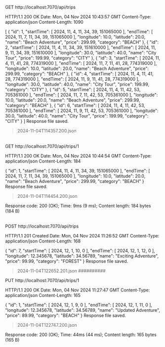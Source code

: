 
GET http://localhost:7070/api/trips

HTTP/1.1 200 OK
Date: Mon, 04 Nov 2024 10:43:57 GMT
Content-Type: application/json
Content-Length: 1090

[
{
"id": 1,
"startTime": [
2024,
11,
4,
11,
34,
39,
151065000
],
"endTime": [
2024,
11,
7,
11,
34,
39,
151065000
],
"longitude": 10.0,
"latitude": 20.0,
"name": "Beach Adventure",
"price": 299.99,
"category": "BEACH"
},
{
"id": 2,
"startTime": [
2024,
11,
4,
11,
34,
39,
151610000
],
"endTime": [
2024,
11,
9,
11,
34,
39,
151610000
],
"longitude": 30.0,
"latitude": 40.0,
"name": "City Tour",
"price": 199.99,
"category": "CITY"
},
{
"id": 3,
"startTime": [
2024,
11,
4,
11,
41,
28,
774319000
],
"endTime": [
2024,
11,
7,
11,
41,
28,
774319000
],
"longitude": 10.0,
"latitude": 20.0,
"name": "Beach Adventure",
"price": 299.99,
"category": "BEACH"
},
{
"id": 4,
"startTime": [
2024,
11,
4,
11,
41,
28,
774319000
],
"endTime": [
2024,
11,
9,
11,
41,
28,
774319000
],
"longitude": 30.0,
"latitude": 40.0,
"name": "City Tour",
"price": 199.99,
"category": "CITY"
},
{
"id": 5,
"startTime": [
2024,
11,
4,
11,
42,
53,
705361000
],
"endTime": [
2024,
11,
7,
11,
42,
53,
705361000
],
"longitude": 10.0,
"latitude": 20.0,
"name": "Beach Adventure",
"price": 299.99,
"category": "BEACH"
},
{
"id": 6,
"startTime": [
2024,
11,
4,
11,
42,
53,
705361000
],
"endTime": [
2024,
11,
9,
11,
42,
53,
705361000
],
"longitude": 30.0,
"latitude": 40.0,
"name": "City Tour",
"price": 199.99,
"category": "CITY"
}
]
Response file saved.
> 2024-11-04T114357.200.json

######

GET http://localhost:7070/api/trips/1

HTTP/1.1 200 OK
Date: Mon, 04 Nov 2024 10:44:54 GMT
Content-Type: application/json
Content-Length: 184

{
"id": 1,
"startTime": [
2024,
11,
4,
11,
34,
39,
151065000
],
"endTime": [
2024,
11,
7,
11,
34,
39,
151065000
],
"longitude": 10.0,
"latitude": 20.0,
"name": "Beach Adventure",
"price": 299.99,
"category": "BEACH"
}
Response file saved.
> 2024-11-04T114454.200.json

Response code: 200 (OK); Time: 9ms (9 ms); Content length: 184 bytes (184 B)

######

POST http://localhost:7070/api/trips

HTTP/1.1 201 Created
Date: Mon, 04 Nov 2024 11:26:52 GMT
Content-Type: application/json
Content-Length: 168

{
"id": 7,
"startTime": [
2024,
12,
1,
10,
0
],
"endTime": [
2024,
12,
1,
12,
0
],
"longitude": 12.345678,
"latitude": 34.56789,
"name": "Exciting Adventure",
"price": 99.99,
"category": "FOREST"
}
Response file saved.
> 2024-11-04T122652.201.json
##########

PUT http://localhost:7070/api/trips/1

HTTP/1.1 200 OK
Date: Mon, 04 Nov 2024 11:27:47 GMT
Content-Type: application/json
Content-Length: 165

{
"id": 1,
"startTime": [
2024,
12,
1,
9,
0
],
"endTime": [
2024,
12,
1,
11,
0
],
"longitude": 12.345678,
"latitude": 34.56789,
"name": "Updated Adventure",
"price": 89.99,
"category": "BEACH"
}
Response file saved.
> 2024-11-04T122747.200.json

Response code: 200 (OK); Time: 44ms (44 ms); Content length: 165 bytes (165 B)